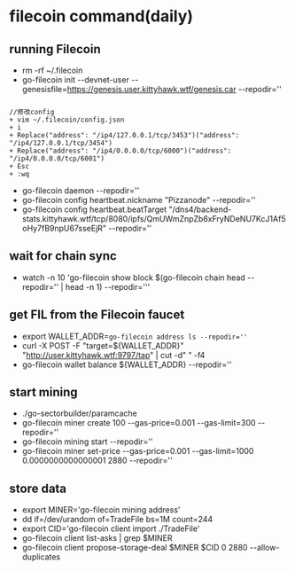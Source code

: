 # filecoin command(daily)
## running Filecoin
+ rm -rf ~/.filecoin
+ go-filecoin init --devnet-user --genesisfile=https://genesis.user.kittyhawk.wtf/genesis.car --repodir=''
    
###
    //修改config
    + vim ~/.filecoin/config.json
    + i
    + Replace("address": "/ip4/127.0.0.1/tcp/3453")("address": "/ip4/127.0.0.1/tcp/3454")
    + Replace("address": "/ip4/0.0.0.0/tcp/6000")("address": "/ip4/0.0.0.0/tcp/6001")
    + Esc
    + :wq


+ go-filecoin daemon --repodir=''
+ go-filecoin config heartbeat.nickname "Pizzanode" --repodir=''
+ go-filecoin config heartbeat.beatTarget "/dns4/backend-stats.kittyhawk.wtf/tcp/8080/ipfs/QmUWmZnpZb6xFryNDeNU7KcJ1Af5oHy7fB9npU67sseEjR" --repodir=''

## wait for chain sync
+ watch -n 10 'go-filecoin show block $(go-filecoin chain head --repodir='' | head -n 1) --repodir='''

## get FIL from the Filecoin faucet
+ export WALLET_ADDR=`go-filecoin address ls --repodir=''`
+ curl -X POST -F "target=${WALLET_ADDR}" "http://user.kittyhawk.wtf:9797/tap" | cut -d" " -f4
+ go-filecoin wallet balance ${WALLET_ADDR} --repodir=''

## start mining
+ ./go-sectorbuilder/paramcache
+ go-filecoin miner create 100 --gas-price=0.001 --gas-limit=300 --repodir=''
+ go-filecoin mining start --repodir=''
+ go-filecoin miner set-price --gas-price=0.001 --gas-limit=1000 0.0000000000000001 2880 --repodir=''

## store data
+ export MINER='go-filecoin mining address'
+ dd if=/dev/urandom of=TradeFile bs=1M count=244
+ export CID='go-filecoin client import ./TradeFile'
+ go-filecoin client list-asks | grep $MINER
+ go-filecoin client propose-storage-deal $MINER $CID 0 2880 --allow-duplicates
